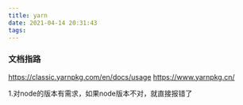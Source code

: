 ```yaml
---
title: yarn
date: 2021-04-14 20:31:43
tags:
---
```

### 文档指路
https://classic.yarnpkg.com/en/docs/usage
https://www.yarnpkg.cn/

1.对node的版本有需求，如果node版本不对，就直接报错了